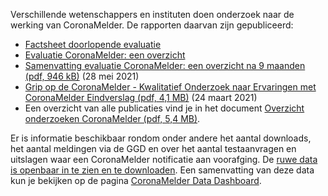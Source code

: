 Verschillende wetenschappers en instituten doen onderzoek naar de werking van CoronaMelder. De rapporten daarvan zijn gepubliceerd:

- <a href="https://www.rijksoverheid.nl/documenten/publicaties/2022/02/28/coronamelder-factsheet-doorlopende-evaluatie" rel="noopener noreferrer" target="_blank">Factsheet doorlopende evaluatie</a>
- <a href="https://www.rijksoverheid.nl/documenten/publicaties/2021/05/28/rapporten-evaluatie-coronamelder-9-maanden" rel="noopener noreferrer" target="_blank">Evaluatie CoronaMelder: een overzicht</a> 
- <a href="https://www.rijksoverheid.nl/binaries/rijksoverheid/documenten/publicaties/2021/05/28/rapporten-evaluatie-coronamelder-9-maanden/Samenvatting+Evaluatie+CoronaMelder+Een+overzicht+na+9+maanden.pdf" rel="noopener noreferrer" target="_blank">Samenvatting evaluatie CoronaMelder: een overzicht na 9 maanden (pdf, 946 kB)</a> (28 mei 2021)
- <a href="https://www.rijksoverheid.nl/binaries/rijksoverheid/documenten/publicaties/2021/04/14/eindrapport-kwalitatief-onderzoek-grip-op-coronamelder-universiteit-twente-open-universiteit/eindrapport_kwalitatief_Grip+op+Coronamelder-UT+en+OU.pdf" rel="noopener noreferrer" target="_blank">Grip op de CoronaMelder - Kwalitatief Onderzoek naar Ervaringen met CoronaMelder Eindverslag (pdf, 4,1 MB)</a> (24 maart 2021)
- Een overzicht van alle publicaties vind je in het document <a href="https://www.rijksoverheid.nl/binaries/rijksoverheid/documenten/publicaties/2020/12/10/overzicht-onderzoeken-coronamelder/Overzicht-onderzoeken-CoronaMelder.pdf" rel="noopener noreferrer" target="_blank">Overzicht onderzoeken CoronaMelder (pdf, 5,4 MB)</a>.

Er is informatie beschikbaar rondom onder andere het aantal downloads, het aantal meldingen via de GGD en over het aantal testaanvragen en uitslagen waar een CoronaMelder notificatie aan voorafging. De <a href="https://github.com/minvws/nl-covid19-notification-app-statistics/tree/main/statistics" rel="noopener noreferrer" target="_blank">ruwe data is openbaar in te zien en te downloaden</a>. Een samenvatting van deze data kun je bekijken op de pagina  [CoronaMelder Data Dashboard](/nl/faq/1-13-coronamelder-data-dashboard/).
